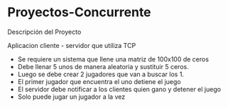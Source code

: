 # Proyectos-Concurrente
Descripción del Proyecto

Aplicacion cliente - servidor que utiliza TCP

- Se requiere un sistema que llene una matriz de 100x100 de ceros
- Debe llenar 5 unos de manera aleatoria y sustituir 5 ceros.
- Luego se debe crear 2 jugadores que van a buscar los 1.
- El primer jugador que encuentra el uno detiene el juego
- El servidor debe notificar a los clientes quien gano y detener el juego
- Solo puede jugar un jugador a la vez


